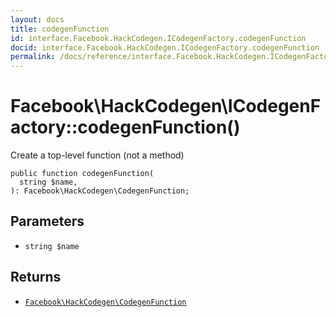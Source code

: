 ```yaml
---
layout: docs
title: codegenFunction
id: interface.Facebook.HackCodegen.ICodegenFactory.codegenFunction
docid: interface.Facebook.HackCodegen.ICodegenFactory.codegenFunction
permalink: /docs/reference/interface.Facebook.HackCodegen.ICodegenFactory.codegenFunction/
---
```

# Facebook\\HackCodegen\\ICodegenFactory::codegenFunction()




Create a top-level function (not a method)




``` Hack
public function codegenFunction(
  string $name,
): Facebook\HackCodegen\CodegenFunction;
```




## Parameters




+ ` string $name `




## Returns




* [` Facebook\HackCodegen\CodegenFunction `](<class.Facebook.HackCodegen.CodegenFunction.md>)